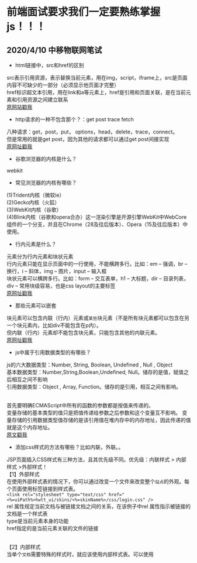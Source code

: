 # 前端面试要求我们一定要熟练掌握js！！！

## 2020/4/10 中移物联网笔试

- html链接中，src和href的区别

src表示引用资源，表示替换当前元素，用在img，script，iframe上，src是页面内容不可缺少的一部分（必须显示他页面才完整）<br/>
href标识超文本引用，用在link和a等元素上，href是引用和页面关联，是在当前元素和引用资源之间建立联系<br/>
[原网站戳我](https://blog.csdn.net/binlety/article/details/81448195)

- http请求的一种不包含那个？：get post trace fetch

八种请求：get，post，put， options，head，delete，trace，connect。<br/>
但是常用的就是get post，因为其他的请求都可以通过get post间接实现<br/>
[原网址戳我](https://www.cnblogs.com/baiqiantao/p/7672471.html)<br/>

- 谷歌浏览器的内核是什么？

webkit

- 常见浏览器的内核有哪些？

(1)Trident内核（微软ie）<br/>
(2)Gecko内核（火狐）<br/>
(3)WebKit内核（谷歌）<br/>
(4)Blink内核（谷歌和opera合办）这一渲染引擎是开源引擎WebKit中WebCore组件的一个分支，并且在Chrome（28及往后版本）、Opera（15及往后版本）中使用。<br/>

- 行内元素是什么？

元素分为行内元素和块状元素<br/>
行内元素只能在显示页面中的一行使用，不能横跨多行。比如：em – 强调，br – 换行，i – 斜体，img – 图片，input – 输入框<br/>
块状元素可以横跨多行。比如：form – 交互表单，h1 – 大标题，dir – 目录列表，div – 常用块级容易，也是css layout的主要标签<br/>
[原网址戳我](https://blog.csdn.net/web_ys/article/details/54629298)
- 那些元素可以嵌套

块元素可以包含内联（行内）元素或`某些`块元素（不是所有块元素都可以包含在另一个块元素内，比如div不能包含在p内）。<br/>
但内联（行内）元素却不能包含块元素，只能包含其他的内联元素。<br/>
[原网址戳我](https://blog.csdn.net/weixin_45761317/article/details/103103062)<br/>

- js中属于引用数据类型的有哪些？

js的六大数据类型：Number, String, Boolean, Undefined , Null , Object<br/>
基本数据类型：Number,String,Boolean,Undefined, Null。储存的是值，赋值之后相互之间不影响<br/>
引用数据类型：Object , Array, Function。储存的是引用，相互之间有影响。<br/><br/>

首先要明确ECMAScript中所有的函数的参数都是按值来传递的。<br/>
变量存储的基本类型的值只是把值传递给参数之后参数和这个变量互不影响。
变量存储的引用数据类型值存储的是该引用值在堆内存中的内存地址，因此传递的值就是这个内存地址。<br/>
[原文戳我](https://blog.csdn.net/sunday97/article/details/84869727)

- 添加css样式的方法有哪些？比如内联，外联。。

JSP页面插入CSS样式有三种方法，且其优先级不同。优先级：内联样式 > 内部样式 >外部样式！<br/>
【1】外部样式<br/>
在使用外部样式表的情况下，你可以通过改变一个文件来改变整个`站点`的外观。每个页面使用<link>标签链接到样式表。<br/>
`<link rel="stylesheet" type="text/css" href="<%=uiPath%>hwtt_ui/skins/<%=skinName%>/css/login.css" />`<br/>
rel 属性规定当前文档与被链接文档之间的关系，在该例子中rel 属性指示被链接的文档是一个样式表<br/>
type是当前元素本身的功能<br/>
href指定的是当前元素关联的文件的链接<br/><br/>

【2】内部样式<br/>
当单个`文档`需要特殊的样式时，就应该使用内部样式表。可以使用<style>标签在文档头部定义内部样式表。<br/>
  ```
   <style type="text/css">
        .loginBtn{
            display:block;
            cursor: pointer;
            height: 32px;
            margin-bottom: 1px;
            width: 100px;
        }
    </style>
  ```

【3】内联样式（inline style）<br/>
由于要将表现和内容混杂在一起，内联样式会损失掉样式表的许多优势。请慎用这种方法，例如当样式仅需要在`一个元素上应用一次`时。要使用内联样式，你需要在相关的标签内使用样式（style）属性。Style属性可以包含任何CSS属性。<br/>
`<input type="text" name="authCode" style="vertical-align: middle" />`<br/>
type是当前元素本身的功能<br/>
name是为了之后设置css样式时方便引用<br/>
style直接设置了css样式<br/><br/>

[原链接戳我](https://blog.csdn.net/J080624/article/details/69557267?depth_1-utm_source=distribute.pc_relevant.none-task-blog-OPENSEARCH-5&utm_source=distribute.pc_relevant.none-task-blog-OPENSEARCH-5)<br/><br/>

【4】如果插入的不是css而是js，则用<script> js们 <script/>在html中插入


